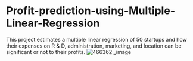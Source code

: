 # Profit-prediction-using-Multiple-Linear-Regression
This project estimates a multiple linear regression of 50 startups and how their expenses on R &amp; D, administration, marketing, and location can be significant or not to their profits.
![466362 _image](https://github.com/AbhishekDighule/Profit-prediction-using-Multiple-Linear-Regression/assets/145597070/c93081b9-e778-43d3-97e7-be817af07bbd)
